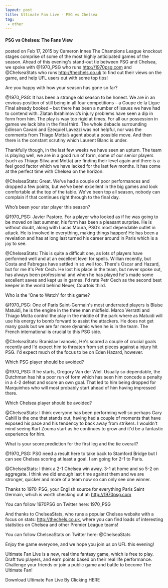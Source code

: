 ```yaml
---
layout: post
title: Ultimate Fan Live - PSG vs Chelsea
tag:
 - other
---
```

 
#### PSG vs Chelsea: The Fans View
posted on Feb 17, 2015 by Cameron Innes
The Champions League knockout stages comprise of some of the most highly anticipated games of the season. Ahead of this evening's stand-out tie between PSG and Chelsea, we spoke with @1970_PSG who runs http://1970psg.com and @ChelseaStats who runs http://thechels.co.uk to find out their views on the game, and help UFL users out with some top tips!

Are you happy with how your season has gone so far?

@1970_PSG: It has been a strange old season to be honest. We are in an envious position of still being in all four competitions – a Coupe de la Ligue Final already booked – but there has been a number of issues we have had to contend with. Zlatan Ibrahimovic’s injury problems have seen a dip in form from him. The play is way too rigid at times. For all our possession in games we lack bite in the final third. The whole debacle surrounding Edinson Cavani and Ezequiel Lavezzi was not helpful, nor was the comments from Thiago Motta’s agent about a possible move. And then there is the constant scrutiny which Laurent Blanc is under.

Thankfully though, in the last few weeks we have seen an upturn. The team is playing well, we are in a good run of form, some of our senior players (such as Thiago Silva and Motta) are finding their level again and there is a feel good factor which we have lacked for the last few months. It has come at the perfect time with Chelsea on the horizon.

@ChelseaStats: Great. We've had a couple of poor performances and dropped a few points, but we've been excellent in the big games and look comfortable at the top of the table. We've been top all season, nobody can complain if that continues right through to the final day.

Who’s been your star player this season?

@1970_PSG: Javier Pastore. For a player who looked as if he was going to be moved on last summer, his form has been a pleasant surprise. He is without doubt, along with Lucas Moura, PSG’s most dependable outlet in attack. He is involved in everything, making things happen! He has been a revelation and has at long last turned his career around in Paris which is a joy to see.

@ChelseaStats: This is quite a difficult one, as lots of players have performed well and at an excellent level for spells. Willian recently, but Costa and Fabregas have settled in so well too. There's Oscar and Hazard, but for me it's Petr Cech. He lost his place in the team, but never spoke out, has always been professional and when he has played he's made some excellent saves and kept us in games. I'd rate Petr Cech as the second best keeper in the world behind Neuer, Courtois third.

Who is the 'One to Watch' for this game?

@1970_PSG: One of Paris Saint-Germain's most underrated players is Blaise Matuidi, he is the engine in the three man midfield. Marco Verratti and Thiago Motta control the play in the middle of the park where as Matuidi will use his energy to bomb forward to assist the attackers. He does not get many goals but we are far more dynamic when he is in the team. The French international is crucial to this PSG side.

@ChelseaStats: Branislav Ivanovic, He's scored a couple of crucial goals recently and I'd expect him to threaten from set pieces against a injury hit PSG. I'd expect much of the focus to be on Eden Hazard, however.

Which PSG player should be avoided?

@1970_PSG: If he starts, Gregory Van der Wiel. Usually so dependable, the Dutchman has hit a poor run of form which has seen him concede a penalty in a 4-2 defeat and score an own goal. That led to him being dropped for Marquinhos who will most probably start ahead of him having impressed there.

Which Chelsea player should be avoided?

@ChelseaStats: I think everyone has been performing well so perhaps Gary Cahill is the one that stands out, having had a couple of moments that have exposed his pace and his tendency to back away from strikers. I wouldn't mind seeing Kurt Zouma start as he continues to grow and it'd be a fantastic experience for him.

What is your score prediction for the first leg and the tie overall?

@1970_PSG: PSG need a result here to take back to Stamford Bridge but I can see Chelsea scoring at least a goal. I am going for 2-1 to Paris.

@ChelseaStats: I think a 2-1 Chelsea win away. 3-1 at home and so 5-2 on aggregate. I think we did enough last time against them and we are stronger, quicker and more of a team now so can only see one winner.

Thanks to 1970_PSG, your English source for everything Paris Saint Germain, which is worth checking out at: http://1970psg.com

You can follow 1970PSG on Twitter here: 1970_PSG

And thanks to ChelseaStats, who runs a popular Chelsea website with a focus on stats: http://thechels.co.uk, where you can find loads of interesting statistics on Chelsea and other Premier League teams!

You can follow ChelseaStats on Twitter here: @ChelseaStats

Enjoy the game everyone, and we hope you join us on UFL this evening!

Ultimate Fan Live is a new, real time fantasy game, which is free to play. Draft two players, and earn points based on their real life performance. Challenge your friends or join a public game and battle to become The Ultimate Fan!

Download Ultimate Fan Live By Clicking HERE